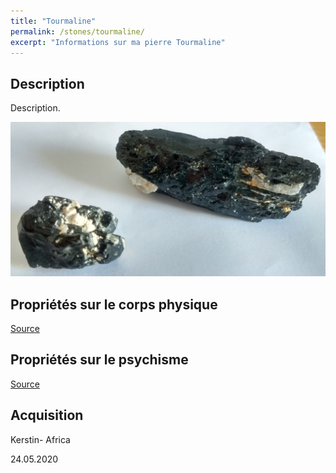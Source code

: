 ```yaml
---
title: "Tourmaline"
permalink: /stones/tourmaline/
excerpt: "Informations sur ma pierre Tourmaline"
---
```


## Description
Description.

![Tourmaline](/images/stones/Tourmaline_Kerstin-Africa_20200524.jpg "Tourmaline")

## Propriétés sur le corps physique


[Source](https://)


## Propriétés sur le psychisme


[Source](https://)

## Acquisition
Kerstin- Africa

24.05.2020
